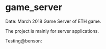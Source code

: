# game_server

Date: March 2018
Game Server of ETH game.

The project is mainly for server applications.


Testing@benson:
